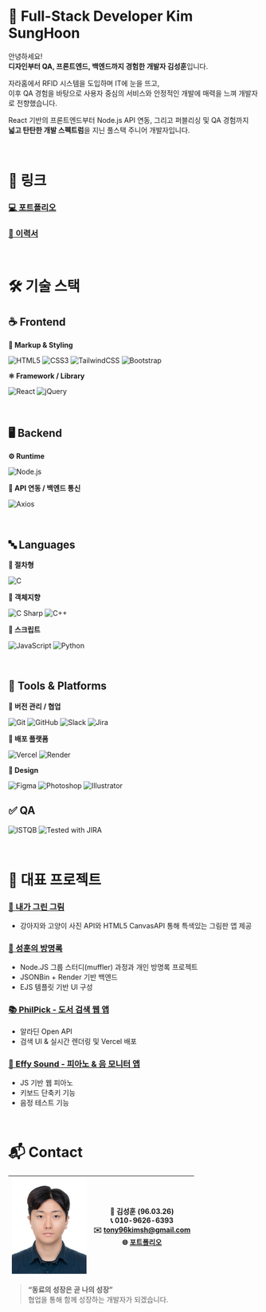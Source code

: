 # 👋 Full-Stack Developer Kim SungHoon

안녕하세요!  
**디자인부터 QA, 프론트엔드, 백엔드까지 경험한 개발자 김성훈**입니다.

자라홈에서 RFID 시스템을 도입하며 IT에 눈을 뜨고,  
이후 QA 경험을 바탕으로 사용자 중심의 서비스와 안정적인 개발에 매력을 느껴 개발자로 전향했습니다.

React 기반의 프론트엔드부터 Node.js API 연동, 그리고 퍼블리싱 및 QA 경험까지  
**넓고 탄탄한 개발 스펙트럼**을 지닌 풀스택 주니어 개발자입니다.

<br>

# 🔗 링크
 
### [💻 포트폴리오](./portfolio.md)
 
### [📄 이력서](./CV.md)

<br>

# 🛠 기술 스택

## ☕️ Frontend

**📐 Markup & Styling**

![HTML5](https://img.shields.io/badge/HTML5-E34F26?style=for-the-badge&logo=html5&logoColor=fff) ![CSS3](https://img.shields.io/badge/CSS3-1572B6?style=for-the-badge&logo=css3&logoColor=fff) ![TailwindCSS](https://img.shields.io/badge/TailwindCSS-06B6D4?style=for-the-badge&logo=tailwindcss&logoColor=fff) ![Bootstrap](https://img.shields.io/badge/Bootstrap-7952B3?style=for-the-badge&logo=bootstrap&logoColor=fff)

**⚛️ Framework / Library**

![React](https://img.shields.io/badge/React-61DAFB?style=for-the-badge&logo=react&logoColor=000) ![jQuery](https://img.shields.io/badge/jQuery-0769AD?style=for-the-badge&logo=jquery&logoColor=fff)

<br>

## 🖥 Backend

**⚙️ Runtime**  

![Node.js
](https://img.shields.io/badge/Node.js-339933?style=for-the-badge&logo=nodedotjs&logoColor=fff)

**🔗 API 연동 / 백엔드 통신**

![Axios](https://img.shields.io/badge/Axios-5A29E4?style=for-the-badge&logo=axios&logoColor=fff)

<br>

## 🔤 Languages

**🧱 절차형**  

![C](https://img.shields.io/badge/C-00599C?style=for-the-badge&logo=c&logoColor=fff)

**🧩 객체지향**  

![C Sharp](https://img.shields.io/badge/C%23-239120?style=for-the-badge&logo=c-sharp&logoColor=fff) ![C++](https://img.shields.io/badge/C++-00599C?style=for-the-badge&logo=c%2B%2B&logoColor=fff)

**🐍 스크립트**  

![JavaScript](https://img.shields.io/badge/JavaScript-F7DF1E?style=for-the-badge&logo=javascript&logoColor=000) ![Python](https://img.shields.io/badge/Python-3776AB?style=for-the-badge&logo=python&logoColor=fff)

<br>

## 🧰 Tools & Platforms

**🧩 버전 관리 / 협업**  

![Git](https://img.shields.io/badge/Git-F05032?style=for-the-badge&logo=git&logoColor=fff) ![GitHub](https://img.shields.io/badge/GitHub-181717?style=for-the-badge&logo=github&logoColor=fff) ![Slack](https://img.shields.io/badge/Slack-4A154B?style=for-the-badge&logo=slack&logoColor=fff) ![Jira](https://img.shields.io/badge/Jira-0052CC?style=for-the-badge&logo=jira&logoColor=fff)

**🚀 배포 플랫폼**  

![Vercel](https://img.shields.io/badge/Vercel-000000?style=for-the-badge&logo=vercel&logoColor=fff) ![Render](https://img.shields.io/badge/Render-46E3B7?style=for-the-badge&logo=render&logoColor=black)

**🎨 Design**

![Figma](https://img.shields.io/badge/Figma-F24E1E?style=for-the-badge&logo=figma&logoColor=fff) ![Photoshop](https://img.shields.io/badge/Photoshop-31A8FF?style=for-the-badge&logo=adobephotoshop&logoColor=fff) ![Illustrator](https://img.shields.io/badge/Illustrator-FF9A00?style=for-the-badge&logo=adobeillustrator&logoColor=fff)


## ✅ QA
![ISTQB](https://img.shields.io/badge/ISTQB-CTFL-blue?style=for-the-badge) ![Tested with JIRA](https://img.shields.io/badge/Tested%20With-JIRA-0052CC?style=for-the-badge&logo=jira&logoColor=fff)

<br>

# 🌟 대표 프로젝트

### [🎨 내가 그린 그림](https://github.com/tony96kimsh/DrawAnyAnimal)
- 강아지와 고양이 사진 API와 HTML5 CanvasAPI 통해 특색있는 그림판 앱 제공


### [📝 성훈의 방명록](https://github.com/tony96kimsh/muffler)
- Node.JS 그룹 스터디(muffler) 과정과 개인 방명록 프로젝트
- JSONBin + Render 기반 백엔드
- EJS 템플릿 기반 UI 구성 

### [📚 PhilPick - 도서 검색 웹 앱](https://github.com/tony96kimsh/philpick)
- 알라딘 Open API
- 검색 UI & 실시간 렌더링 및 Vercel 배포

### [🎵 Effy Sound - 피아노 & 음 모니터 앱](https://github.com/tony96kimsh/piano)
- JS 기반 웹 피아노
- 키보드 단축키 기능
- 음정 테스트 기능

<br>

# 📬 Contact

<img src="img/SungHoonKim.jpg" width="150">|👤 **김성훈** (96.03.26)<br>📞 010-9626-6393<br>✉️ tony96kimsh@gmail.com<br>🌐 [포트폴리오](./portfolio.md)
--|--|

> **“동료의 성장은 곧 나의 성장”**  
> 협업을 통해 함께 성장하는 개발자가 되겠습니다.
